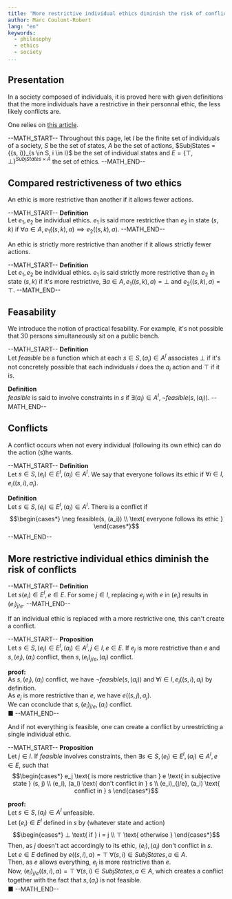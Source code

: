 ```yaml
---
title: 'More restrictive individual ethics diminish the risk of conflicts'
author: Marc Coulont-Robert
lang: "en"
keywords:
  - philosophy
  - ethics
  - society
...
```



## Presentation

In a society composed of individuals, it is proved here with given definitions that the more individuals have a restrictive in their personnal ethic, the less likely conflicts are.

One relies on [this article](https://leibnizproject.com/Articles/objective_ethics_no_disapproval_iff_same_ethic.html).

--MATH_START--
Throughout this page, let $I$ be the finite set of individuals of a society, $S$ be the set of states, $A$ be the set of actions, $SubjStates = \{{s, i)\}_{s \in S, i \in I}$ be the set of individual states and $E = \{⊤, ⊥\}^{SubjStates \times A}$ the set of ethics.
--MATH_END--

[//]: # (2-9)


## Compared restrictiveness of two ethics

An ethic is more restrictive than another if it allows fewer actions.

--MATH_START--
$\mathbf{Definition}$\
Let $e_1, e_2$ be individual ethics.
$e_1$ is said more restrictive than $e_2$ in state $(s, k)$ if $\forall a \in A, e_1((s, k), a) \implies e_2((s, k), a)$.
--MATH_END--

[//]: # (11-14)

An ethic is strictly more restrictive than another if it allows strictly fewer actions.

--MATH_START--
$\mathbf{Definition}$\
Let $e_1, e_2$ be individual ethics.
$e_1$ is said strictly more restrictive than $e_2$ in state $(s, k)$ if it's more restrictive, $\exists a \in A, e_1((s, k), a) = ⊥$ and $e_2((s, k), a) = ⊤$.
--MATH_END--

[//]: # (16-20)


## Feasability

We introduce the notion of practical fesability. For example, it's not possible that 30 persons simultaneously sit on a public bench.

--MATH_START--
$\mathbf{Definition}$\
Let $feasible$ be a function which at each $s \in S, (a_i) \in A^I$ associates $⊥$ if it's not concretely possible that each individuals $i$ does the $a_i$ action and $⊤$ if it is.

$\mathbf{Definition}$\
$feasible$ is said to involve constraints in $s$ if $\exists (a_i) \in A^I, \neg feasible(s, (a_i))$.
--MATH_END--

[//]: # (22-28)


## Conflicts

A conflict occurs when not every individual (following its own ethic) can do the action (s)he wants.

--MATH_START--
$\mathbf{Definition}$\
Let $s \in S, (e_i) \in E^I, (a_i) \in A^I$.
We say that everyone follows its ethic if $\forall i \in I, e_i((s, i), a_i)$.

$\mathbf{Definition}$\
Let $s \in S, (e_i) \in E^I, (a_i) \in A^I$.
There is a conflict if
$$\begin{cases*}
  \neg feasible(s, (a_i)) \\
  \text{ everyone follows its ethic }
\end{cases*}$$
--MATH_END--

[//]: # (30-42)


## More restrictive individual ethics diminish the risk of conflicts

--MATH_START--
$\mathbf{Definition}$\
Let $s(e_i) \in E^I, e \in E$.
For some $j \in I$, replacing $e_j$ with $e$ in $(e_i)$ results in $(e_i)_{j/e}$.
--MATH_END--

[//]: # (44-46)

If an individual ethic is replaced with a more restrictive one, this can't create a conflict.

--MATH_START--
$\mathbf{Proposition}$\
Let $s \in S, (e_i) \in E^I, (a_i) \in A^I, j \in I, e \in E$.
If $e_j$ is more restrictive than $e$ and $s, (e_i), (a_i)$ conflict, then $s, (e_i)_{j/e}, (a_i)$ conflict.

$\mathbf{proof:}$\
As $s, (e_i), (a_i)$ conflict, we have $\neg feasible(s, (a_i))$ and $\forall i \in I, e_i((s, i), a_i)$ by definition. \
As $e_j$ is more restrictive than $e$, we have $e((s, j), a_j)$. \
We can cconclude that $s, (e_i)_{j/e}, (a_i)$ conflict. \
■
--MATH_END--

[//]: # (48-66)

And if not everything is feasible, one can create a conflict by unrestricting a single individual ethic.

--MATH_START--
$\mathbf{Proposition}$\
Let $j \in I$.
If $feasible$ involves constraints, then $\exists s \in S, (e_i) \in E^I, (a_i) \in A^I, e \in E,$ such that
$$\begin{cases*}
  e_j \text{ is more restrictive than } e \text{ in subjective state } (s, j) \\
  (e_i), (a_i) \text{ don't conflict in } s \\
  (e_i)_{j/e}, (a_i) \text{ conflict in } s
\end{cases*}$$

$\mathbf{proof:}$\
Let $s \in S, (a_i) \in A^I$ unfeasible. \
Let $(e_i) \in E^I$ defined in $s$ by (whatever state and action)
$$\begin{cases*}
  ⊥ \text{ if } i = j \\
  ⊤ \text{ otherwise }
\end{cases*}$$
Then, as $j$ doesn't act accordingly to its ethic, $(e_i), (a_i)$ don't conflict in $s$. \
Let $e \in E$ defined by $e((s, i), a) = ⊤ \text{ } \forall (s, i) \in SubjStates, a \in A$. \
Then, as $e$ allows everything, $e_j$ is more restrictive than $e$. \
Now, $(e_i)_{j/e}((s, i), a) = ⊤ \text{ } \forall (s, i) \in SubjStates, a \in A$, which creates a conflict together with the fact that $s, (a_i)$ is not feasible. \
■
--MATH_END--

[//]: # (68-101)
